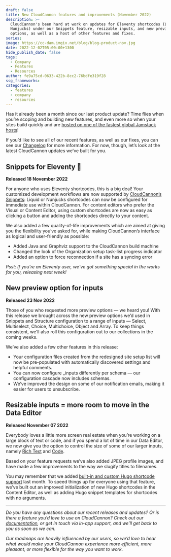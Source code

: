 ```yaml
---
draft: false
title: New CloudCannon features and improvements (November 2022)
description: >-
  CloudCannon's been hard at work on updates for Eleventy shortcodes (Liquid and
  Nunjucks) under our Snippets feature, resizable inputs, and new preview
  options, as well as a host of other features and fixes.
series:
image: https://cc-dam.imgix.net/blog/blog-product-nov.jpg
date: 2022-12-02T05:00:00+1300
hide_publish_date: false
tags:
  - Company
  - Features
  - Resources
author: fe9a75cd-0633-422b-8cc2-76bdfe319f28
ssg_frameworks:
categories:
  - features
  - company
  - resources
---
```

Has it already been a month since our last product update? Time flies when you’re scoping and building new features, and even more so when your sites build quickly and are [hosted on one of the fastest global Jamstack hosts](https://cloudcannon.com/community/jamstack-hosting-comparison/)\!

If you’d like to see all of our recent features, as well as our fixes, you can see our [Changelog](https://cloudcannon.com/changelog/) for more information. For now, though, let’s look at the latest CloudCannon updates we’ve built for you.

## Snippets for Eleventy 🎉

**Released 18 November 2022**

For anyone who uses Eleventy shortcodes, this is a big deal\! Your customized development workflows are now supported by [CloudCannon’s Snippets](https://cloudcannon.com/documentation/articles/editing-with-eleventy-shortcodes/?ssg=Eleventy)\: Liquid or Nunjucks shortcodes can now be configured for immediate use within CloudCannon. For content editors who prefer the Visual or Content Editor, using custom shortcodes are now as easy as clicking a button and adding the shortcodes directly to your content.

We also added a few quality-of-life improvements which are aimed at giving you the flexibility you‘ve asked for, while making CloudCannon’s interface as logical and user-friendly as possible:

* Added Java and Graphviz support to the CloudCannon build machine
* Changed the look of the Organization setup task-list progress indicator
* Added an option to force reconnection if a site has a syncing error

*Psst: If you're an Eleventy user, we've got something special in the works for you, releasing next week\!*

## New preview option for inputs

**Released 23 Nov 2022**

Those of you who requested more preview options — we heard you\! With this release we brought across the new preview options we’d used in Snippets and Structure configuration to a range of inputs — Select, Multiselect, Choice, Multichoice, Object and Array. To keep things consistent, we’ll also roll this configuration out to our collections in the coming weeks.

We’ve also added a few other features in this release:

* Your configuration files created from the redesigned site setup list will now be pre-populated with automatically discovered settings and helpful comments.
* You can now configure \_inputs differently per schema — our configuration cascade now includes schemas.
* We’ve improved the design on some of our notification emails, making it easier for users to unsubscribe.

## Resizable inputs = more room to move in the Data Editor

**Released November 07 2022**

Everybody loves a little more screen real estate when you’re working on a large block of text or code, and if you spend a lot of time in our Data Editor, we now give you the option to control the size of some of our larger inputs, namely [Rich Text](https://cloudcannon.com/documentation/articles/using-rich-text-inputs-to-edit-your-data/) and [Code](https://cloudcannon.com/documentation/articles/using-code-inputs-to-edit-your-data/).

Based on your feature requests we’ve also added JPEG profile images, and have made a few improvements to the way we slugify titles to filenames.

You may remember that we added [built-in and custom Hugo shortcode support](https://cloudcannon.com/blog/editing-content-with-hugo-shortcodes/) last month. To speed things up for everyone using that feature, we’ve built out an improved initialization of new Hugo shortcodes in the Content Editor, as well as adding Hugo snippet templates for shortcodes with no arguments.

---

*Do you have any questions about our recent releases and updates? Or is there a feature you’d love to use on CloudCannon? Check out our [documentation](https://cloudcannon.com/documentation), or get in touch via in-app support, and we’ll get back to you as soon as we can.*

*Our roadmaps are heavily influenced by our users, so we’d love to hear what would make your CloudCannon experience more efficient, more pleasant, or more flexible for the way you want to work.*